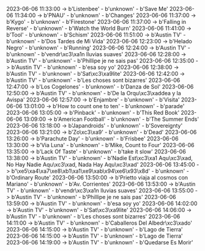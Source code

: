 2023-06-06 11:33:00 -> b'Listenbee' - b'unknown' - b'Save Me'
2023-06-06 11:34:00 -> b'PNAU' - b'unknown' - b'Changes'
2023-06-06 11:37:00 -> b'Kygo' - b'unknown' - b'Firestone'
2023-06-06 11:37:00 -> b'Falling in Reverse' - b'unknown' - b'Watch the World Burn'
2023-06-06 11:41:00 -> b'Tool' - b'unknown' - b'Schism'
2023-06-06 11:51:00 -> b'Austin TV' - b'unknown' - b'Dos Tardes de Mi Vida'
2023-06-06 12:23:00 -> b'Helado Negro' - b'unknown' - b'Running'
2023-06-06 12:24:00 -> b'Austin TV' - b'unknown' - b'vendr\xc3\xa1n lluvias suaves'
2023-06-06 12:28:00 -> b'Austin TV' - b'unknown' - b'Phillipe je ne sais pas'
2023-06-06 12:35:00 -> b'Austin TV' - b'unknown' - b'esa soy yo'
2023-06-06 12:38:00 -> b'Austin TV' - b'unknown' - b'Sat\xc3\xa9lite'
2023-06-06 12:42:00 -> b'Austin TV' - b'unknown' - b'Les choses sont bizarres'
2023-06-06 12:47:00 -> b'Los Cogelones' - b'unknown' - b'Danza de Sol'
2023-06-06 12:50:00 -> b'Austin TV' - b'unknown' - b'De la Orqu\xc3\xaddea y la Avispa'
2023-06-06 12:57:00 -> b'Enjambre' - b'unknown' - b'Visita'
2023-06-06 13:01:00 -> b'How to count one to ten' - b'unknown' - b'parade'
2023-06-06 13:05:00 -> b'Pinback' - b'unknown' - b'This Red Book'
2023-06-06 13:09:00 -> b'American Football' - b'unknown' - b'The Summer Ends'
2023-06-06 13:18:00 -> b'Japandroids' - b'unknown' - b'Sovereignty'
2023-06-06 13:21:00 -> b'Zo\xc3\xa9' - b'unknown' - b'Dead'
2023-06-06 13:26:00 -> b'Parachute Day' - b'unknown' - b'Frisbee'
2023-06-06 13:30:00 -> b'Via Luna' - b'unknown' - b'Mike, Count to Four'
2023-06-06 13:35:00 -> b'Lack Of Taste' - b'unknown' - b'take it slow'
2023-06-06 13:38:00 -> b'Austin TV' - b'unknown' - b'Nadie Est\xc3\xa1 Aqu\xc3\xad, No Hay Nadie Aqu\xc3\xad, Nada Hay Aqu\xc3\xad'
2023-06-06 13:45:00 -> b'\xe5\xa4\xa7\xe8\xb1\xa1\xe9\xab\x94\xe6\x93\x8d' - b'unknown' - b'Ordinary Route'
2023-06-06 13:50:00 -> b'Prietto viaja al cosmos con Mariano' - b'unknown' - b'Av. Corrientes'
2023-06-06 13:53:00 -> b'Austin TV' - b'unknown' - b'vendr\xc3\xa1n lluvias suaves'
2023-06-06 13:55:00 -> b'Austin TV' - b'unknown' - b'Phillipe je ne sais pas'
2023-06-06 13:59:00 -> b'Austin TV' - b'unknown' - b'esa soy yo'
2023-06-06 14:02:00 -> b'Austin TV' - b'unknown' - b'Sat\xc3\xa9lite'
2023-06-06 14:06:00 -> b'Austin TV' - b'unknown' - b'Les choses sont bizarres'
2023-06-06 14:11:00 -> b'Austin TV' - b'unknown' - b'Caballeros Del Albedr\xc3\xado'
2023-06-06 14:15:00 -> b'Austin TV' - b'unknown' - b'Lago de Tierra'
2023-06-06 14:15:00 -> b'Austin TV' - b'unknown' - b'Lago de Tierra'
2023-06-06 14:19:00 -> b'Austin TV' - b'unknown' - b'Quedarse Es Morir'
